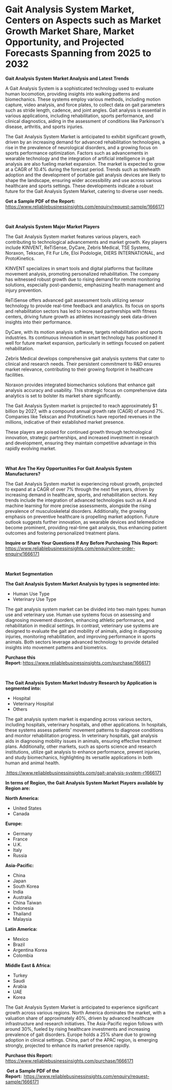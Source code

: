 <p><h1>Gait Analysis System Market, Centers on Aspects such as Market Growth Market Share, Market Opportunity, and Projected Forecasts Spanning from 2025 to 2032</h1></p><p><strong>Gait Analysis System Market Analysis and Latest Trends</strong></p>
<p><p>A Gait Analysis System is a sophisticated technology used to evaluate human locomotion, providing insights into walking patterns and biomechanics. These systems employ various methods, including motion capture, video analysis, and force plates, to collect data on gait parameters such as stride length, cadence, and joint angles. Gait analysis is essential in various applications, including rehabilitation, sports performance, and clinical diagnostics, aiding in the assessment of conditions like Parkinson's disease, arthritis, and sports injuries.</p><p>The Gait Analysis System Market is anticipated to exhibit significant growth, driven by an increasing demand for advanced rehabilitation technologies, a rise in the prevalence of neurological disorders, and a growing focus on sports performance optimization. Factors such as advancements in wearable technology and the integration of artificial intelligence in gait analysis are also fueling market expansion. The market is expected to grow at a CAGR of 10.4% during the forecast period. Trends such as telehealth adoption and the development of portable gait analysis devices are likely to shape the landscape, ensuring wider accessibility and use across various healthcare and sports settings. These developments indicate a robust future for the Gait Analysis System Market, catering to diverse user needs.</p></p>
<p><strong>Get a Sample PDF of the Report:&nbsp;</strong> <a href="https://www.reliablebusinessinsights.com/enquiry/request-sample/1666171?utm_campaign=3509&utm_medium=2&utm_source=Github&utm_content=ia&utm_term=17042025&utm_id=gait-analysis-system">https://www.reliablebusinessinsights.com/enquiry/request-sample/1666171</a></p>
<p>&nbsp;</p>
<p><strong>Gait Analysis System Major Market Players</strong></p>
<p><p>The Gait Analysis System market features various players, each contributing to technological advancements and market growth. Key players include KINVENT, ReTiSense, DyCare, Zebris Medical, TSE Systems, Noraxon, Tekscan, Fit Fur Life, Eloi Podologie, DIERS INTERNATIONAL, and ProtoKinetics.</p><p>KINVENT specializes in smart tools and digital platforms that facilitate movement analysis, promoting personalized rehabilitation. The company has witnessed robust growth due to rising demand for remote monitoring solutions, especially post-pandemic, emphasizing health management and injury prevention.</p><p>ReTiSense offers advanced gait assessment tools utilizing sensor technology to provide real-time feedback and analytics. Its focus on sports and rehabilitation sectors has led to increased partnerships with fitness centers, driving future growth as athletes increasingly seek data-driven insights into their performance.</p><p>DyCare, with its motion analysis software, targets rehabilitation and sports industries. Its continuous innovation in smart technology has positioned it well for future market expansion, particularly in settings focused on patient rehabilitation.</p><p>Zebris Medical develops comprehensive gait analysis systems that cater to clinical and research needs. Their persistent commitment to R&D ensures market relevance, contributing to their growing footprint in healthcare facilities.</p><p>Noraxon provides integrated biomechanics solutions that enhance gait analysis accuracy and usability. This strategic focus on comprehensive data analytics is set to bolster its market share significantly.</p><p>The Gait Analysis System market is projected to reach approximately $1 billion by 2027, with a compound annual growth rate (CAGR) of around 7%. Companies like Tekscan and ProtoKinetics have reported revenues in the millions, indicative of their established market presence.</p><p>These players are poised for continued growth through technological innovation, strategic partnerships, and increased investment in research and development, ensuring they maintain competitive advantage in this rapidly evolving market.</p></p>
<p>&nbsp;</p>
<p><strong>What Are The Key Opportunities For Gait Analysis System Manufacturers?</strong></p>
<p><p>The Gait Analysis System market is experiencing robust growth, projected to expand at a CAGR of over 7% through the next five years, driven by increasing demand in healthcare, sports, and rehabilitation sectors. Key trends include the integration of advanced technologies such as AI and machine learning for more precise assessments, alongside the rising prevalence of musculoskeletal disorders. Additionally, the growing emphasis on preventive healthcare is propelling market adoption. Future outlook suggests further innovation, as wearable devices and telemedicine become prominent, providing real-time gait analysis, thus enhancing patient outcomes and fostering personalized treatment plans.</p></p>
<p><strong>Inquire or Share Your Questions If Any Before Purchasing This Report:</strong> <a href="https://www.reliablebusinessinsights.com/enquiry/pre-order-enquiry/1666171?utm_campaign=3509&utm_medium=2&utm_source=Github&utm_content=ia&utm_term=17042025&utm_id=gait-analysis-system">https://www.reliablebusinessinsights.com/enquiry/pre-order-enquiry/1666171</a></p>
<p>&nbsp;</p>
<p><strong>Market Segmentation</strong></p>
<p><strong>The Gait Analysis System Market Analysis by types is segmented into:</strong></p>
<p><ul><li>Human Use Type</li><li>Veterinary Use Type</li></ul></p>
<p><p>The gait analysis system market can be divided into two main types: human use and veterinary use. Human use systems focus on assessing and diagnosing movement disorders, enhancing athletic performance, and rehabilitation in medical settings. In contrast, veterinary use systems are designed to evaluate the gait and mobility of animals, aiding in diagnosing injuries, monitoring rehabilitation, and improving performance in sports animals. Both sectors leverage advanced technology to provide detailed insights into movement patterns and biometrics.</p></p>
<p><strong>Purchase this Report:&nbsp;</strong><a href="https://www.reliablebusinessinsights.com/purchase/1666171?utm_campaign=3509&utm_medium=2&utm_source=Github&utm_content=ia&utm_term=17042025&utm_id=gait-analysis-system">https://www.reliablebusinessinsights.com/purchase/1666171</a></p>
<p>&nbsp;</p>
<p><strong>The Gait Analysis System Market Industry Research by Application is segmented into:</strong></p>
<p><ul><li>Hospital</li><li>Veterinary Hospital</li><li>Others</li></ul></p>
<p><p>The gait analysis system market is expanding across various sectors, including hospitals, veterinary hospitals, and other applications. In hospitals, these systems assess patients' movement patterns to diagnose conditions and monitor rehabilitation progress. In veterinary hospitals, gait analysis aids in diagnosing mobility issues in animals, ensuring effective treatment plans. Additionally, other markets, such as sports science and research institutions, utilize gait analysis to enhance performance, prevent injuries, and study biomechanics, highlighting its versatile applications in both human and animal health.</p></p>
<p><a href="https://www.reliablebusinessinsights.com/gait-analysis-system-r1666171?utm_campaign=3509&utm_medium=2&utm_source=Github&utm_content=ia&utm_term=17042025&utm_id=gait-analysis-system">&nbsp;https://www.reliablebusinessinsights.com/gait-analysis-system-r1666171</a></p>
<p><strong>In terms of Region, the Gait Analysis System Market Players available by Region are:</strong></p>
<p>
    <p> <strong> North America: </strong>
        <ul>
            <li>United States</li>
            <li>Canada</li>
        </ul>
        </p> 
    <p> <strong> Europe: </strong>
        <ul>
            <li>Germany</li>
            <li>France</li>
            <li>U.K.</li>
            <li>Italy</li>
            <li>Russia</li>
        </ul>
        </p> 
    <p> <strong> Asia-Pacific: </strong>
        <ul>
            <li>China</li>
            <li>Japan</li>
            <li>South Korea</li>
            <li>India</li>
            <li>Australia</li>
            <li>China Taiwan</li>
            <li>Indonesia</li>
            <li>Thailand</li>
            <li>Malaysia</li>
        </ul>
        </p> 
    <p> <strong> Latin America: </strong>
        <ul>
            <li>Mexico</li>
            <li>Brazil</li>
            <li>Argentina Korea</li>
            <li>Colombia</li>
        </ul>
        </p> 
    <p> <strong> Middle East & Africa: </strong>
        <ul>
            <li>Turkey</li>
            <li>Saudi</li>
            <li>Arabia</li>
            <li>UAE</li>
            <li>Korea</li>
        </ul>
    </p>
    </p>
<p><p>The Gait Analysis System Market is anticipated to experience significant growth across various regions. North America dominates the market, with a valuation share of approximately 40%, driven by advanced healthcare infrastructure and research initiatives. The Asia-Pacific region follows with around 30%, fueled by rising healthcare investments and increasing prevalence of gait disorders. Europe holds a 25% share due to growing adoption in clinical settings. China, part of the APAC region, is emerging strongly, projected to enhance its market presence rapidly.</p></p>
<p><strong>Purchase this Report: </strong><a href="https://www.reliablebusinessinsights.com/purchase/1666171?utm_campaign=3509&utm_medium=2&utm_source=Github&utm_content=ia&utm_term=17042025&utm_id=gait-analysis-system">https://www.reliablebusinessinsights.com/purchase/1666171</a></p>
<p>&nbsp;<strong>Get a Sample PDF of the Report:&nbsp;&nbsp;</strong><a href="https://www.reliablebusinessinsights.com/enquiry/request-sample/1666171?utm_campaign=3509&utm_medium=2&utm_source=Github&utm_content=ia&utm_term=17042025&utm_id=gait-analysis-system">https://www.reliablebusinessinsights.com/enquiry/request-sample/1666171</a></p>
<p><strong></strong></p>
<p><p></p><p></p><p></p></p>